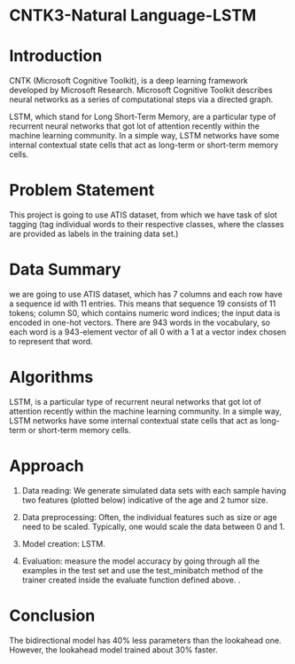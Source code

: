# CNTK3-Natural Language-LSTM

# Introduction
CNTK (Microsoft Cognitive Toolkit), is a deep learning framework developed by Microsoft Research. Microsoft Cognitive Toolkit describes neural networks as a series of computational steps via a directed graph.

LSTM, which stand for Long Short-Term Memory, are a particular type of recurrent neural networks that got lot of attention recently within the machine learning community. In a simple way, LSTM networks have some internal contextual state cells that act as long-term or short-term memory cells.

# Problem Statement
This project is going to use ATIS dataset, from which we have task of slot tagging (tag individual words to their respective classes, where the classes are provided as labels in the training data set.)
 
# Data Summary
we are going to use ATIS dataset, which has 7 columns and each row have a sequence id with 11 entries. This means that sequence 19 consists of 11 tokens; column S0, which contains numeric word indices; the input data is encoded in one-hot vectors. There are 943 words in the vocabulary, so each word is a 943-element vector of all 0 with a 1 at a vector index chosen to represent that word.

# Algorithms
LSTM, is a particular type of recurrent neural networks that got lot of attention recently within the machine learning community. In a simple way, LSTM networks have some internal contextual state cells that act as long-term or short-term memory cells.

# Approach
1. Data reading: We generate simulated data sets with each sample having two features (plotted below) indicative of the age and 2 tumor size. 

2. Data preprocessing: Often, the individual features such as size or age need to be scaled. Typically, one would scale the data between 0 and 1. 

 3. Model creation: LSTM.
 
4. Evaluation: measure the model accuracy by going through all the examples in the test set and use the test_minibatch method of the trainer created inside the evaluate function defined above. .

# Conclusion
The bidirectional model has 40% less parameters than the lookahead one. However, the lookahead model trained about 30% faster.


